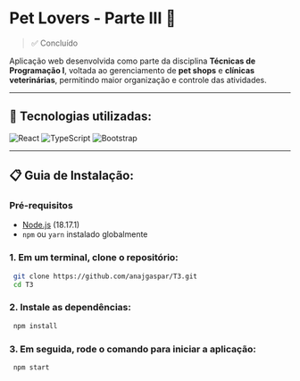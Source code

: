 # Pet Lovers - Parte III 🐾
>✅ Concluído

Aplicação web desenvolvida como parte da disciplina **Técnicas de Programação I**, voltada ao gerenciamento de **pet shops** e **clínicas veterinárias**, permitindo maior organização e controle das atividades.

---

## 🔧 Tecnologias utilizadas:

![React](https://img.shields.io/badge/react-%2320232a.svg?style=for-the-badge&logo=react&logoColor=%2361DAFB)
![TypeScript](https://img.shields.io/badge/typescript-%23007ACC.svg?style=for-the-badge&logo=typescript&logoColor=white)
![Bootstrap](https://img.shields.io/badge/bootstrap-%238511FA.svg?style=for-the-badge&logo=bootstrap&logoColor=white)

---

## 📋 Guia de Instalação:

### Pré-requisitos
- [Node.js](https://nodejs.org/) (18.17.1)
- `npm` ou `yarn` instalado globalmente

### 1. Em um terminal, clone o repositório:

```bash
 git clone https://github.com/anajgaspar/T3.git
 cd T3
  ```
  
### 2. Instale as dependências:

```bash
 npm install
```

### 3. Em seguida, rode o comando para iniciar a aplicação:

```bash
 npm start
```

